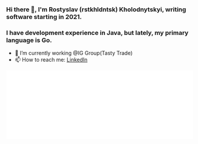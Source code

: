 ### Hi there 👋, I'm Rostyslav (rstkhldntsk) Kholodnytskyi, writing software starting in 2021.
### I have development experience in Java, but lately, my primary language is Go.
- 🔭 I’m currently working @IG Group(Tasty Trade)
- 📫 How to reach me: [LinkedIn](https://www.linkedin.com/in/rstkhldntsk/)

<img alt="metrics" src="github-metrics.svg">
